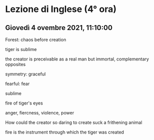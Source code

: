 #  Lezione di Inglese (4° ora)
## Giovedì 4 ovembre 2021, 11:10:00


Forest: chaos before creation


tiger is sublime

the creator is preceivable as a real man but immortal, complementary opposites



symmetry: graceful

fearful: fear

sublime

fire of tiger's eyes

anger, fiercness, violence, power

How could the creator so daring to create suck a frithening animal

fire is the instrument through which the tiger was created
<!--stackedit_data:
eyJoaXN0b3J5IjpbNzE3MTIwMTg5LC0xOTQ0NzkwNjY1XX0=
-->